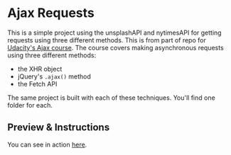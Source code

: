 # Ajax Requests

This is a simple project using the unsplashAPI and nytimesAPI for getting requests using three different methods.
This is from part of repo for [Udacity's Ajax course](). The course covers making asynchronous requests using three different methods:

* the XHR object
* jQuery's `.ajax()` method
* the Fetch API

The same project is built with each of these techniques. You'll find one folder for each.

## Preview & Instructions

You can see in action [here](https://javamajk.github.io/ajax-requests/lesson-1-async-w-xhr/).

